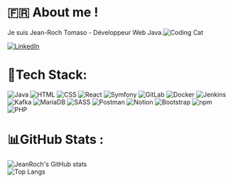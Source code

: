 # 🇫🇷 About me ! 

Je suis Jean-Roch Tomaso - Développeur Web Java.![Coding Cat](https://media.giphy.com/media/Y4bzv6DYbYzy8jDnoV/giphy.gif)



[![LinkedIn](https://img.shields.io/badge/-LinkedIn-blue?style=for-the-badge&logo=linkedin)](https://www.linkedin.com/in/jeanrochtomaso/)


# 👾Tech Stack: 
![Java](https://img.shields.io/badge/-Java-red?style=for-the-badge&logo=java)
![HTML](https://img.shields.io/badge/-HTML5-E34F26?style=for-the-badge&logo=html5&logoColor=white)
![CSS](https://img.shields.io/badge/-CSS3-1572B6?style=for-the-badge&logo=css3)
![React](https://img.shields.io/badge/-React-61DAFB?style=for-the-badge&logo=react&logoColor=white)
![Symfony](https://img.shields.io/badge/-Symfony-000000?style=for-the-badge&logo=symfony&logoColor=white)
![GitLab](https://img.shields.io/badge/-GitLab-FCA121?style=for-the-badge&logo=gitlab)
![Docker](https://img.shields.io/badge/-Docker-2496ED?style=for-the-badge&logo=docker&logoColor=white)
![Jenkins](https://img.shields.io/badge/-Jenkins-D24939?style=for-the-badge&logo=jenkins&logoColor=white)
![Kafka](https://img.shields.io/badge/-Kafka-231F20?style=for-the-badge&logo=apache-kafka)
![MariaDB](https://img.shields.io/badge/-MariaDB-003545?style=for-the-badge&logo=mariadb&logoColor=white)
![SASS](https://img.shields.io/badge/-SASS-CC6699?style=for-the-badge&logo=sass&logoColor=white)
![Postman](https://img.shields.io/badge/-Postman-FF6C37?style=for-the-badge&logo=postman&logoColor=white)
![Notion](https://img.shields.io/badge/-Notion-000000?style=for-the-badge&logo=notion&logoColor=white)
![Bootstrap](https://img.shields.io/badge/-Bootstrap-7952B3?style=for-the-badge&logo=bootstrap&logoColor=white)
![npm](https://img.shields.io/badge/-npm-CB3837?style=for-the-badge&logo=npm)
![PHP](https://img.shields.io/badge/-PHP-777BB4?style=for-the-badge&logo=php&logoColor=white)


# 📊GitHub Stats : 

![JeanRoch's GitHub stats](https://github-readme-stats.vercel.app/api?username=jeanroch95&show_icons=true&theme=dracula)  
![Top Langs](https://github-readme-stats.vercel.app/api/top-langs/?username=jeanroch95&layout=compact&theme=dracula)

